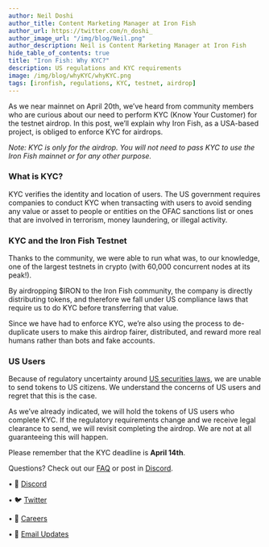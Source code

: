 ```yaml
---
author: Neil Doshi
author_title: Content Marketing Manager at Iron Fish
author_url: https://twitter.com/n_doshi_
author_image_url: "/img/blog/Neil.png"
author_description: Neil is Content Marketing Manager at Iron Fish
hide_table_of_contents: true
title: "Iron Fish: Why KYC?"
description: US regulations and KYC requirements
image: /img/blog/whyKYC/whyKYC.png
tags: [ironfish, regulations, KYC, testnet, airdrop]
---
```


As we near mainnet on April 20th, we’ve heard from community members who are curious about our need to perform KYC (Know Your Customer) for the testnet airdrop. In this post, we’ll explain why Iron Fish, as a USA-based project, is obliged to enforce KYC for airdrops.

*Note: KYC is only for the airdrop. You will not need to pass KYC to use the Iron Fish mainnet or for any other purpose.*

### What is KYC?

KYC verifies the identity and location of users. The US government requires companies to conduct KYC when transacting with users to avoid sending any value or asset to people or entities on the OFAC sanctions list or ones that are involved in terrorism, money laundering, or illegal activity.

### KYC and the Iron Fish Testnet

Thanks to the community, we were able to run what was, to our knowledge, one of the largest testnets in crypto (with 60,000 concurrent nodes at its peak!).

By airdropping $IRON to the Iron Fish community, the company is directly distributing tokens, and therefore we fall under US compliance laws that require us to do KYC before transferring that value.

Since we have had to enforce KYC, we’re also using the process to de-duplicate users to make this airdrop fairer, distributed, and reward more real humans rather than bots and fake accounts.

### US Users

Because of regulatory uncertainty around [US securities laws](https://www.globallegalinsights.com/practice-areas/blockchain-laws-and-regulations/usa), we are unable to send tokens to US citizens. We understand the concerns of US users and regret that this is the case.

As we’ve already indicated, we will hold the tokens of US users who complete KYC. If the regulatory requirements change and we receive legal clearance to send, we will revisit completing the airdrop. We are not at all guaranteeing this will happen.

Please remember that the KYC deadline is **April 14th**.

Questions? Check out our [FAQ](https://ironfish.network/faq) or post in [Discord](https://discord.com/invite/EkQkEcm8DH).



• 🎤 [Discord](https://discord.ironfish.network)

• 🐦 [Twitter](https://twitter.com/ironfishcrypto)

• 🚀 [Careers](https://ironfish.network/careers)

• 📧 [Email Updates](https://ironfish.network/#email-signup)
